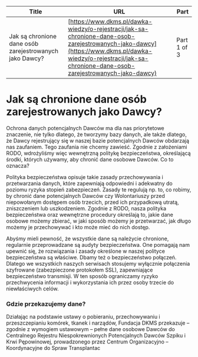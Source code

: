 | **Title**       | **URL**           | **Part**              |
|-----------------|-------------------|-----------------------|
| Jak są chronione dane osób zarejestrowanych jako Dawcy?         | [https://www.dkms.pl/dawka-wiedzy/o-rejestracji/jak-sa-chronione-dane-osob-zarejestrowanych-jako-dawcy](https://www.dkms.pl/dawka-wiedzy/o-rejestracji/jak-sa-chronione-dane-osob-zarejestrowanych-jako-dawcy)    | Part 1 of 3          |

# Jak są chronione dane osób zarejestrowanych jako Dawcy?

Ochrona danych potencjalnych Dawców ma dla nas priorytetowe znaczenie, nie tylko dlatego, że tworzymy bazy danych, ale także dlatego, że Dawcy rejestrujący się w naszej bazie potencjalnych Dawców obdarzają nas zaufaniem. Tego zaufania nie chcemy zawieść. Zgodnie z założeniami RODO, wdrożyliśmy więc wewnętrzną politykę bezpieczeństwa, określającą środki, których używamy, aby chronić dane osobowe Dawców. Co to oznacza?


Polityka bezpieczeństwa opisuje takie zasady przechowywania i przetwarzania danych, które zapewniają odpowiedni i adekwatny do poziomu ryzyka stopień zabezpieczeń. Zasady te regulują np. to, co robimy, by chronić dane potencjalnych Dawców czy Wolontariuszy przed niepowołanym dostępem osób trzecich, przed ich przypadkową utratą, zniszczeniem lub uszkodzeniem. Zgodnie z RODO, nasza polityka bezpieczeństwa oraz wewnętrzne procedury określają to, jakie dane osobowe możemy zbierać, w jaki sposób możemy je przetwarzać, jak długo możemy je przechowywać i kto może mieć do nich dostęp.


Abyśmy mieli pewność, że wszystkie dane są należycie chronione, regularnie przeprowadzane są audyty bezpieczeństwa. One pomagają nam upewnić się, że rozwiązania i zasady określone w naszej polityce bezpieczeństwa są właściwe. Dbamy też o bezpieczeństwo połączeń. Dlatego we wszystkich naszych serwisach stosujemy wyłącznie połączenia szyfrowane (zabezpieczone protokołem SSL), zapewniające bezpieczeństwo transmisji. W ten sposób ograniczamy ryzyko przechwycenia informacji i wykorzystania ich przez osoby trzecie do niewłaściwych celów.


### **Gdzie przekazujemy dane?**


Działając na podstawie ustawy o pobieraniu, przechowywaniu i przeszczepianiu komórek, tkanek i narządów, Fundacja DKMS przekazuje – zgodnie z wymogiem ustawowym – pełne dane osobowe Dawców do Centralnego Rejestru Niespokrewnionych Potencjalnych Dawców Szpiku i Krwi Pępowinowej, prowadzonego przez Centrum Organizacyjno – Koordynacyjne do Spraw Transplantac